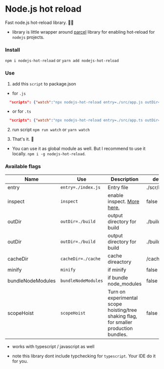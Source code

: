 # Node.js hot reload

Fast node.js hot-reload library. 🚀🚀

- library is little wrapper around [parcel](https://en.parceljs.org/) library for enabling hot-reload for `nodejs` projects.

### Install

`npm i nodejs-hot-reload`
or
`yarn add nodejs-hot-reload`

### Use

1. add this `script` to package.json

- for `.js`

```json
  "scripts": {"watch":"npx nodejs-hot-reload entry=./src/app.js outDir=./build"},
```

- or for `.ts`

```json
  "scripts": {"watch":"npx nodejs-hot-reload entry=./src/app.ts outDir=./build"},
```

2. run script `npm run watch` or `yarn watch`

3. That's it. 🤗

- You can use it as global module as well. But I recommend to use it locally.
  `npm i -g nodejs-hot-reload`.

### Available flags

| Name              | Use                 | Description                                                                                | default        |
| ----------------- | ------------------- | ------------------------------------------------------------------------------------------ | -------------- |
| entry             | `entry=./index.js`  | Entry file                                                                                 | ./scr/index.js |
| inspect           | `inspect`           | enable inspect. [More here.](https://nodejs.org/de/docs/guides/debugging-getting-started/) | false          |
| outDir            | `outDir=./build`    | output directory for build                                                                 | ./build        |
| outDir            | `outDir=./build`    | output directory for build                                                                 | ./build        |
| cacheDir          | `cacheDir=./cache`  | cache direactory                                                                           | /cache         |
| minify            | `minify`            | if minify                                                                                  | false          |
| bundleNodeModules | `bundleNodeModules` | if bundle node_modules                                                                     | false          |
| scopeHoist        | `scopeHoist`        | Turn on experimental scope hoisting/tree shaking flag, for smaller production bundles.     | false          |

- works with typescript / javascript as well

* note this library dont include typchecking for `typescript`. Your IDE do it for you.
